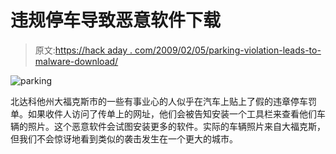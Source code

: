 # 违规停车导致恶意软件下载

> 原文:[https://hack aday . com/2009/02/05/parking-violation-leads-to-malware-download/](https://hackaday.com/2009/02/05/parking-violation-leads-to-malware-download/)

![parking](../Images/e31db597e435f2817416f21be46905d1.png "parking")

北达科他州大福克斯市的一些有事业心的人似乎在汽车上贴上了假的违章停车罚单。如果收件人访问了传单上的网址，他们会被告知安装一个工具栏来查看他们车辆的照片。这个恶意软件会试图安装更多的软件。实际的车辆照片来自大福克斯，但我们不会惊讶地看到类似的袭击发生在一个更大的城市。